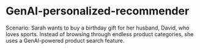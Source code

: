 # GenAI-personalized-recommender
Scenario: Sarah wants to buy a birthday gift for her husband, David, who loves sports. Instead of browsing through endless product categories, she uses a GenAl-powered product search feature.
